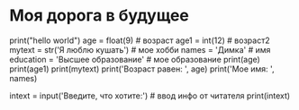 # Моя дорога в будущее

print("hello world")
age = float(9)     # возраст
age1 = int(12)     # возраст2
mytext = str('Я люблю кушать')   # мое хобби
names = 'Димка'  # имя
education = 'Высшее образование' # мое образование
print(age)
print(age1)
print(mytext)
print('Возраст равен: ', age)
print('Мое имя: ', names)

intext = input('Введите, что хотите:') # ввод инфо от читателя
print(intext)
